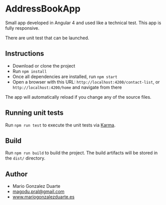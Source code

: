 # AddressBookApp


Small app developed in Angular 4 and used like a technical test. This app is fully responsive.

There are unit test that can be launched.


## Instructions

- Download or clone the project
- Run `npm install`
- Once all dependencies are installed, run `npm start`
- Open a browser with this URL: `http://localhost:4200/contact-list`,
  or `http://localhost:4200/home` and navigate from there


The app will automatically reload if you change any of the source files.

## Running unit tests

Run `npm run test` to execute the unit tests via [Karma](https://karma-runner.github.io).


## Build

Run `npm run build` to build the project. The build artifacts will be stored in the `dist/` directory.


## Author

- Mario Gonzalez Duarte
- magodu.pral@gmail.com
- www.mariogonzalezduarte.es